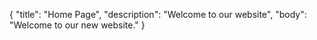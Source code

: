 {
    "title": "Home Page",
    "description": "Welcome to our website",
    "body": "Welcome to our new website."
}
